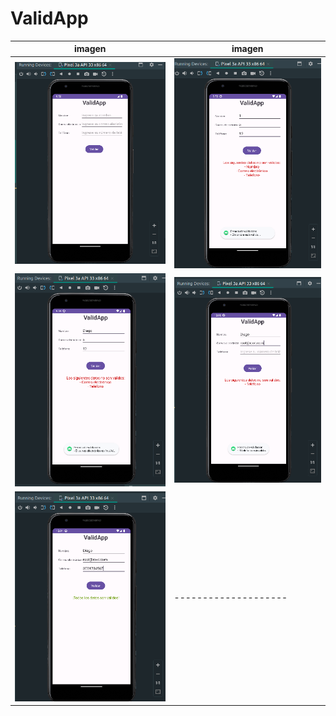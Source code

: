 # ValidApp
| imagen | imagen |
| ------ | ------ |
| ![imagen](img/1.png) | ![imagen](img/2.png) |
| ![imagen](img/3.png) | ![imagen](img/4.png) |
| ![imagen](img/5.png) | -------------------- |
